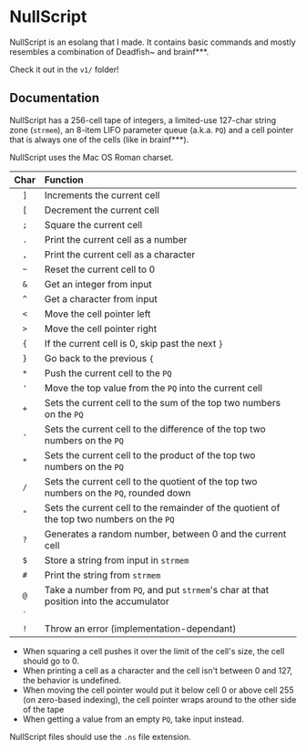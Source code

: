 # NullScript

NullScript is an esolang that I made. It contains basic commands and mostly resembles a combination of Deadfish~ and brainf***.

Check it out in the `v1/` folder!

## Documentation

NullScript has a 256-cell tape of integers, a limited-use 127-char string zone (`strmem`), an 8-item LIFO parameter queue (a.k.a. `PQ`) and a cell pointer that is always one of the cells (like in brainf***).

NullScript uses the Mac OS Roman charset.

|Char|Function|
|:---:|:---|
|`]`|Increments the current cell|
|`[`|Decrement the current cell|
|`;`|Square the current cell|
|`.`|Print the current cell as a number|
|`,`|Print the current cell as a character|
|`~`|Reset the current cell to 0|
|`&`|Get an integer from input|
|`^`|Get a character from input|
|`<`|Move the cell pointer left|
|`>`|Move the cell pointer right|
|`{`|If the current cell is 0, skip past the next `}`|
|`}`|Go back to the previous `{`|
|`*`|Push the current cell to the `PQ`|
|`'`|Move the top value from the `PQ` into the current cell|
|`+`|Sets the current cell to the sum of the top two numbers on the `PQ`|
|`-`|Sets the current cell to the difference of the top two numbers on the `PQ`|
|`*`|Sets the current cell to the product of the top two numbers on the `PQ`|
|`/`|Sets the current cell to the quotient of the top two numbers on the `PQ`, rounded down|
|`"`|Sets the current cell to the remainder of the quotient of the top two numbers on the `PQ`|
|`?`|Generates a random number, between 0 and the current cell|
|`$`|Store a string from input in `strmem`|
|`#`|Print the string from `strmem`|
|`@`|Take a number from `PQ`, and put `strmem`'s char at that position into the accumulator|
|`` ` ``||
|`!`|Throw an error (implementation-dependant)|

* When squaring a cell pushes it over the limit of the cell's size, the cell should go to 0.
* When printing a cell as a character and the cell isn't between 0 and 127, the behavior is undefined.
* When moving the cell pointer would put it below cell 0 or above cell 255 (on zero-based indexing), the cell pointer wraps around to the other side of the tape
* When getting a value from an empty `PQ`, take input instead.

NullScript files should use the `.ns` file extension.
